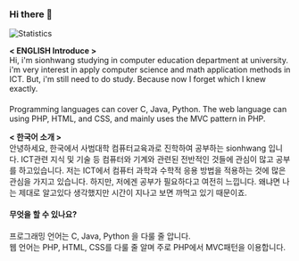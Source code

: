 ### Hi there 👋

![Statistics](https://github-readme-stats.vercel.app/api?username=SionHwang&show_icons=true)


__< ENGLISH Introduce >__     
Hi, i'm sionhwang studying in computer education department at university.
i'm very interest in apply computer science and math application methods in ICT.
But, i'm still need to do study. Because now I forget which I knew exactly.

#### 
Programming languages can cover C, Java, Python.
The web language can using PHP, HTML, and CSS, and mainly uses the MVC pattern in PHP.


__< 한국어 소개 >__      
안녕하세요, 한국에서 사범대학 컴퓨터교육과로 진학하여 공부하는 sionhwang 입니다.
ICT관련 지식 및 기술 등 컴퓨터와 기계와 관련된 전반적인 것들에 관심이 많고 공부를 하고있습니다.
저는 ICT에서 컴퓨터 과학과 수학적 응용 방법을 적용하는 것에 많은 관심을 가지고 있습니다.
하지만, 저에겐 공부가 필요하다고 여전히 느낍니다. 왜냐면 나는 제대로 알고있다 생각했지만 시간이 지나고 보면 까먹고 있기 때문이죠.


#### 무엇을 할 수 있나요?

프로그래밍 언어는 C, Java, Python 을 다룰 줄 압니다.   
웹 언어는 PHP, HTML, CSS를 다룰 줄 알며 주로 PHP에서 MVC패턴을 이용합니다.
